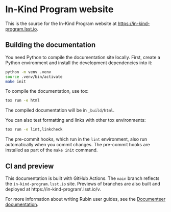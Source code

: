 # In-Kind Program website

This is the source for the In-Kind Program website at https://in-kind-program.lsst.io.

## Building the documentation

You need Python to compile the documentation site locally. First, create a Python environment and install the development dependencies into it:

```bash
python -m venv .venv
source .venv/bin/activate
make init
```

To compile the documentation, use tox:

```bash
tox run -e html
```

The compiled documentation will be in `_build/html`.

You can also test formatting and links with other tox environments:

```bash
tox run -e lint,linkcheck
```

The pre-commit hooks, which run in the `lint` environment, also run automatically when you commit changes.
The pre-commit hooks are installed as part of the `make init` command.

## CI and preview

This documentation is built with GitHub Actions. The `main` branch reflects the `in-kind-program.lsst.io` site.
Previews of branches are also built and deployed at https://in-kind-program'.lsst.io/v.

For more information about writing Rubin user guides, see the [Documenteer documentation](https://documenteer.lsst.io/guides/index.html).
